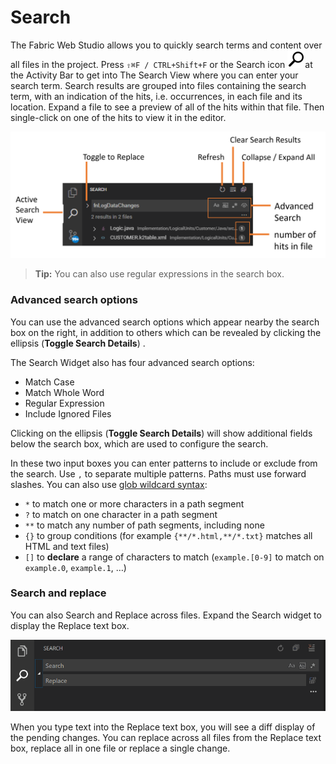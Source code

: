 <web>

# Search 

The Fabric Web Studio allows you to quickly search terms and content over all files in the project.  Press `⇧⌘F / CTRL+Shift+F` or the Search icon ![search](images/web/search.png)at the Activity Bar to get into The Search View where you can enter your search term. Search results are grouped into files containing the search term, with an indication of the hits, i.e. occurrences, in each file and its location. Expand a file to see a preview of all of the hits within that file. Then single-click on one of the hits to view it in the editor.

![search base](images/web/22_1_search.png)

>**Tip:** You can also use regular expressions in the search box.



### Advanced search options

You can use the advanced search options which appear nearby the search box on the right, in addition to others which can be revealed by clicking the ellipsis (**Toggle Search Details**) .

The Search Widget also has four advanced search options:

- Match Case
- Match Whole Word
- Regular Expression
- Include Ignored Files

Clicking on the ellipsis (**Toggle Search Details**) will show additional fields below the search box, which are used to configure the search.

In these two input boxes you can enter patterns to include or exclude from the search. Use `,` to separate multiple patterns. Paths must use forward slashes. You can also use [glob wildcard syntax](https://en.wikipedia.org/wiki/Glob_(programming)):

* `*` to match one or more characters in a path segment
* `?` to match on one character in a path segment
* `**` to match any number of path segments, including none
* `{}` to group conditions (for example `{**/*.html,**/*.txt}` matches all HTML and text files)
* `[]` to **declare** a range of characters to match (`example.[0-9]` to match on `example.0`, `example.1`, …)

### Search and replace

You can also Search and Replace across files. Expand the Search widget to display the Replace text box.

![search and replace](images/web/22_2_global_search_replace.png)

When you type text into the Replace text box, you will see a diff display of the pending changes. You can replace across all files from the Replace text box, replace all in one file or replace a single change.

</web>
